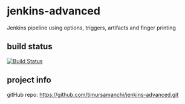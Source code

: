 # jenkins-advanced
Jenkins pipeline using options, triggers, artifacts and finger printing

## build status
[![Build Status](http://ec2-34-244-30-52.eu-west-1.compute.amazonaws.com:8080/buildStatus/icon?job=jenkins-advanced)](http://ec2-54-74-185-147.eu-west-1.compute.amazonaws.com:8080/job/jenkins-advanced/) 

## project info
gitHub repo: https://github.com/timursamanchi/jenkins-advanced.git
